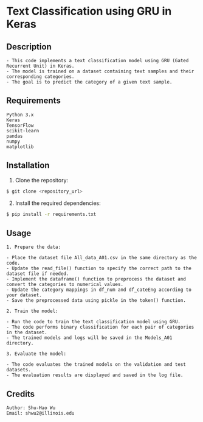 # Text Classification using GRU in Keras

## Description
```
- This code implements a text classification model using GRU (Gated Recurrent Unit) in Keras.
- The model is trained on a dataset containing text samples and their corresponding categories.
- The goal is to predict the category of a given text sample.
```

## Requirements
```
Python 3.x
Keras
TensorFlow
scikit-learn
pandas
numpy
matplotlib
```
## Installation
1. Clone the repository:
```bash
$ git clone <repository_url>
```

2. Install the required dependencies:
```bash
$ pip install -r requirements.txt
```

## Usage
```
1. Prepare the data:

- Place the dataset file All_data_A01.csv in the same directory as the code.
- Update the read_file() function to specify the correct path to the dataset file if needed.
- Implement the dataframe() function to preprocess the dataset and convert the categories to numerical values.
- Update the category mappings in df_num and df_cateEng according to your dataset.
- Save the preprocessed data using pickle in the token() function.

2. Train the model:

- Run the code to train the text classification model using GRU.
- The code performs binary classification for each pair of categories in the dataset.
- The trained models and logs will be saved in the Models_A01 directory.

3. Evaluate the model:

- The code evaluates the trained models on the validation and test datasets.
- The evaluation results are displayed and saved in the log file.
```

## Credits
```
Author: Shu-Hao Wu
Email: shwu2@illinois.edu
```